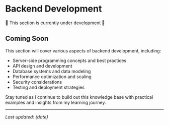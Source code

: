 # Backend Development

🚧 This section is currently under development 🚧

## Coming Soon

This section will cover various aspects of backend development, including:

-   Server-side programming concepts and best practices
-   API design and development
-   Database systems and data modeling
-   Performance optimization and scaling
-   Security considerations
-   Testing and deployment strategies

Stay tuned as I continue to build out this knowledge base with practical examples and insights from my learning journey.

---

_Last updated: {date}_
